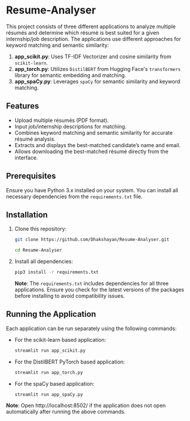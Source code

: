 # Resume-Analyser

This project consists of three different applications to analyze multiple résumés and determine which résumé is best suited for a given internship/job description. The applications use different approaches for keyword matching and semantic similarity: 

1. **app_scikit.py**: Uses TF-IDF Vectorizer and cosine similarity from `scikit-learn`.
2. **app_torch.py**: Utilizes `DistilBERT` from Hugging Face's `transformers` library for semantic embedding and matching.
3. **app_spaCy.py**: Leverages `spaCy` for semantic similarity and keyword matching.

## Features
- Upload multiple résumés (PDF format).
- Input job/internship descriptions for matching.
- Combines keyword matching and semantic similarity for accurate résumé analysis.
- Extracts and displays the best-matched candidate’s name and email.
- Allows downloading the best-matched résumé directly from the interface.

## Prerequisites

Ensure you have Python 3.x installed on your system. You can install all necessary dependencies from the `requirements.txt` file.

## Installation

1. Clone this repository:
   ```bash
   git clone https://github.com/Dhakshayan/Resume-Analyser.git
   ```
   ```bash
   cd Resume-Analyser
   ```
2. Install all dependencies:
    ```bash
    pip3 install -r requirements.txt
    ```
    **Note**: The `requirements.txt` includes dependencies for all three applications. Ensure you check for the latest versions of the packages before installing to avoid compatibility issues.

## Running the Application

Each application can be run separately using the following commands:

* For the scikit-learn based application:
    ```bash
    streamlit run app_scikit.py
    ```
* For the DistilBERT PyTorch based application:
    ```bash
    streamlit run app_torch.py
    ```

* For the spaCy based application:
    ```bash
    streamlit run app_spaCy.py
    ```
**Note**: Open http://localhost:8502/ if the application does not open automatically after running the above commands.




